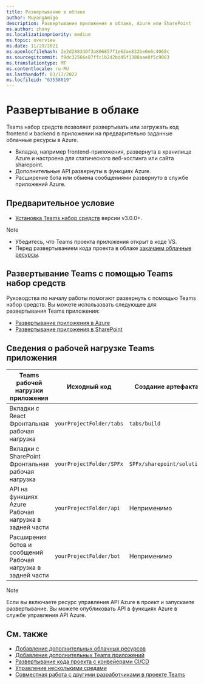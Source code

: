 ```yaml
---
title: Развертывание в облаке
author: MuyangAmigo
description: Развертывание приложения в облаке, Azure или SharePoint
ms.author: zhany
ms.localizationpriority: medium
ms.topic: overview
ms.date: 11/29/2021
ms.openlocfilehash: 2e2d288340f3a806857f1e62ae832be0e6c4068c
ms.sourcegitcommit: f9dc32566e87ffc1b2d2bd45f1388aae8f5c9083
ms.translationtype: MT
ms.contentlocale: ru-RU
ms.lasthandoff: 03/17/2022
ms.locfileid: "63558819"
---
```

# <a name="deploy-to-the-cloud"></a>Развертывание в облаке

Teams набор средств позволяет развертывать или загружать код frontend и backend в приложении на предварительно заданные облачные ресурсы в Azure.

* Вкладка, например frontend-приложения, развернута в хранилище Azure и настроена для статического веб-хостинга или сайта sharepoint.
* Дополнительные API развернуты в функциях Azure.
* Расширение бота или обмена сообщениями развернуто в службе приложений Azure.

## <a name="prerequisite"></a>Предварительное условие

* [Установка Teams набор средств](https://marketplace.visualstudio.com/items?itemName=TeamsDevApp.ms-teams-vscode-extension) версии v3.0.0+.

> [!NOTE]
>
> * Убедитесь, что Teams проекта приложения открыт в коде VS.
> * Перед развертыванием кода проекта в облаке [закачаем облачные ресурсы](provision.md).

## <a name="deploy-teams-apps-using-teams-toolkit"></a>Развертывание Teams с помощью Teams набор средств

Руководства по началу работы помогают развернуть с помощью Teams набор средств. Вы можете использовать следующее для развертывания Teams приложения:

* [Развертывание приложения в Azure](/microsoftteams/platform/sbs-gs-javascript?tabs=vscode%2Cvsc%2Cviscode%2Cvcode&tutorial-step=8&branch)
* [Развертывание приложения в SharePoint](/microsoftteams/platform/sbs-gs-spfx?tabs=vscode%2Cviscode&tutorial-step=4&branch)

## <a name="details-on-teams-app-workload"></a>Сведения о рабочей нагрузке Teams приложения

| Teams рабочей нагрузки приложения | Исходный код | Создание артефакта| Целевой ресурс |
|-------------|----------|---------------|---------------|
|Вкладки с React </br> Фронтальная рабочая нагрузка| `yourProjectFolder/tabs`| `tabs/build` |Хранилище Azure |
|Вкладки с SharePoint </br> Фронтальная рабочая нагрузка | `yourProjectFolder/SPFx`| `SPFx/sharepoint/solution` |SharePoint каталога приложений |
|API на функциях Azure </br> Рабочая нагрузка в задней части | `yourProjectFolder/api`| Неприменимо |Функции Azure |
|Расширения ботов и сообщений </br> Рабочая нагрузка в задней части | `yourProjectFolder/bot` | Неприменимо | Служба приложений Azure |

> [!NOTE]
> Если вы включаете ресурс управления API Azure в проект и запускаете развертывание. Вы можете опубликовать API в функциях Azure в службе управления API Azure.

## <a name="see-also"></a>См. также

* [Добавление дополнительных облачных ресурсов](add-resource.md)
* [Добавление дополнительных Teams приложений](add-capability.md)
* [Развертывание кода проекта с конвейерами CI/CD](use-CICD-template.md)
* [Управление несколькими средами](TeamsFx-multi-env.md)
* [Совместная работа с другими разработчиками в проекте Teams](TeamsFx-collaboration.md)

